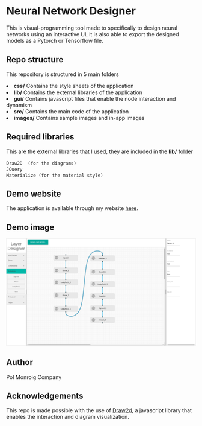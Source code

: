 # Neural Network Designer #

This is visual-programming tool made to specifically to design neural networks using an interactive
UI, it is also able to export the designed models as a Pytorch or Tensorflow file.

## Repo structure ##
This repository is structured in 5 main folders
    <li><b>css/</b> Contains the style sheets of the application</li>
    <li><b>lib/</b> Contains the external libraries of the application</li>
    <li><b>gui/</b> Contains javascript files that enable the node interaction and dynamism</li>
    <li><b>src/</b> Contains the main code of the application</li>
    <li><b>images/</b> Contains sample images and in-app images</li>



## Required libraries ##
This are the external libraries that I used, they are included in the <b>lib/</b> folder

```
Draw2D  (for the diagrams)  
JQuery  
Materialize (for the material style)
```
## Demo website ##
The application is available through my website [here](http://polmonroig.com/designer/).

## Demo image ##
![Alt text](images/demo.png?raw=true "App_demo")

## Author ##
Pol Monroig Company

## Acknowledgements ##
This repo is made possible with the use of [Draw2d](https://github.com/freegroup/draw2d), a javascript library
that enables the interaction and diagram visualization.
